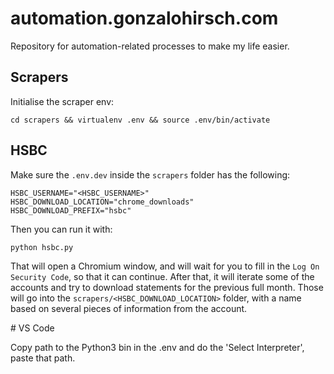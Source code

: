 # automation.gonzalohirsch.com

Repository for automation-related processes to make my life easier.

## Scrapers

Initialise the scraper env:

```
cd scrapers && virtualenv .env && source .env/bin/activate
```

## HSBC

Make sure the `.env.dev` inside the `scrapers` folder has the following:

```
HSBC_USERNAME="<HSBC_USERNAME>"
HSBC_DOWNLOAD_LOCATION="chrome_downloads"
HSBC_DOWNLOAD_PREFIX="hsbc"
```

Then you can run it with:

```
python hsbc.py
```

That will open a Chromium window, and will wait for you to fill in the `Log On Security Code`, so that it can continue. After that, it will iterate some of the accounts and try to download statements for the previous full month. Those will go into the `scrapers/<HSBC_DOWNLOAD_LOCATION>` folder, with a name based on several pieces of information from the account.

# VS Code

Copy path to the Python3 bin in the .env and do the 'Select Interpreter', paste that path.

